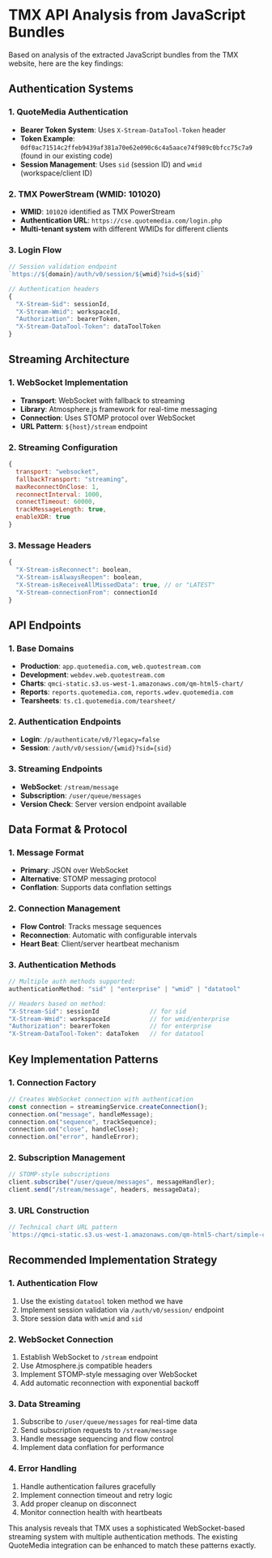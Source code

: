 # TMX API Analysis from JavaScript Bundles

Based on analysis of the extracted JavaScript bundles from the TMX website, here are the key findings:

## Authentication Systems

### 1. QuoteMedia Authentication
- **Bearer Token System**: Uses `X-Stream-DataTool-Token` header
- **Token Example**: `0df0ac71514c2ffeb9439af381a70e62e090c6c4a5aace74f989c0bfcc75c7a9` (found in our existing code)
- **Session Management**: Uses `sid` (session ID) and `wmid` (workspace/client ID)

### 2. TMX PowerStream (WMID: 101020)
- **WMID**: `101020` identified as TMX PowerStream
- **Authentication URL**: `https://cse.quotemedia.com/login.php`
- **Multi-tenant system** with different WMIDs for different clients

### 3. Login Flow
```javascript
// Session validation endpoint
`https://${domain}/auth/v0/session/${wmid}?sid=${sid}`

// Authentication headers
{
  "X-Stream-Sid": sessionId,
  "X-Stream-Wmid": workspaceId,
  "Authorization": bearerToken,
  "X-Stream-DataTool-Token": dataToolToken
}
```

## Streaming Architecture

### 1. WebSocket Implementation
- **Transport**: WebSocket with fallback to streaming
- **Library**: Atmosphere.js framework for real-time messaging
- **Connection**: Uses STOMP protocol over WebSocket
- **URL Pattern**: `${host}/stream` endpoint

### 2. Streaming Configuration
```javascript
{
  transport: "websocket",
  fallbackTransport: "streaming",
  maxReconnectOnClose: 1,
  reconnectInterval: 1000,
  connectTimeout: 60000,
  trackMessageLength: true,
  enableXDR: true
}
```

### 3. Message Headers
```javascript
{
  "X-Stream-isReconnect": boolean,
  "X-Stream-isAlwaysReopen": boolean,
  "X-Stream-isReceiveAllMissedData": true, // or "LATEST"
  "X-Stream-connectionFrom": connectionId
}
```

## API Endpoints

### 1. Base Domains
- **Production**: `app.quotemedia.com`, `web.quotestream.com`
- **Development**: `webdev.web.quotestream.com`
- **Charts**: `qmci-static.s3.us-west-1.amazonaws.com/qm-html5-chart/`
- **Reports**: `reports.quotemedia.com`, `reports.wdev.quotemedia.com`
- **Tearsheets**: `ts.c1.quotemedia.com/tearsheet/`

### 2. Authentication Endpoints
- **Login**: `/p/authenticate/v0/?legacy=false`
- **Session**: `/auth/v0/session/{wmid}?sid={sid}`

### 3. Streaming Endpoints
- **WebSocket**: `/stream/message`
- **Subscription**: `/user/queue/messages`
- **Version Check**: Server version endpoint available

## Data Format & Protocol

### 1. Message Format
- **Primary**: JSON over WebSocket
- **Alternative**: STOMP messaging protocol
- **Conflation**: Supports data conflation settings

### 2. Connection Management
- **Flow Control**: Tracks message sequences
- **Reconnection**: Automatic with configurable intervals  
- **Heart Beat**: Client/server heartbeat mechanism

### 3. Authentication Methods
```javascript
// Multiple auth methods supported:
authenticationMethod: "sid" | "enterprise" | "wmid" | "datatool"

// Headers based on method:
"X-Stream-Sid": sessionId              // for sid
"X-Stream-Wmid": workspaceId           // for wmid/enterprise  
"Authorization": bearerToken           // for enterprise
"X-Stream-DataTool-Token": dataToken   // for datatool
```

## Key Implementation Patterns

### 1. Connection Factory
```javascript
// Creates WebSocket connection with authentication
const connection = streamingService.createConnection();
connection.on("message", handleMessage);
connection.on("sequence", trackSequence);
connection.on("close", handleClose);
connection.on("error", handleError);
```

### 2. Subscription Management
```javascript
// STOMP-style subscriptions
client.subscribe("/user/queue/messages", messageHandler);
client.send("/stream/message", headers, messageData);
```

### 3. URL Construction
```javascript
// Technical chart URL pattern
`https://qmci-static.s3.us-west-1.amazonaws.com/qm-html5-chart/simple-chart.html?symbol=${symbol}&theme=${theme}&trading=${trading}&sid=${sid}&wmid=${wmid}`
```

## Recommended Implementation Strategy

### 1. Authentication Flow
1. Use the existing `datatool` token method we have
2. Implement session validation via `/auth/v0/session/` endpoint
3. Store session data with `wmid` and `sid`

### 2. WebSocket Connection
1. Establish WebSocket to `/stream` endpoint
2. Use Atmosphere.js compatible headers
3. Implement STOMP-style messaging over WebSocket
4. Add automatic reconnection with exponential backoff

### 3. Data Streaming
1. Subscribe to `/user/queue/messages` for real-time data
2. Send subscription requests to `/stream/message`
3. Handle message sequencing and flow control
4. Implement data conflation for performance

### 4. Error Handling
1. Handle authentication failures gracefully
2. Implement connection timeout and retry logic
3. Add proper cleanup on disconnect
4. Monitor connection health with heartbeats

This analysis reveals that TMX uses a sophisticated WebSocket-based streaming system with multiple authentication methods. The existing QuoteMedia integration can be enhanced to match these patterns exactly.